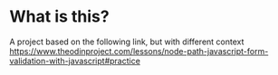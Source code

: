 # What is this?
A project based on the following link, but with different context
https://www.theodinproject.com/lessons/node-path-javascript-form-validation-with-javascript#practice
